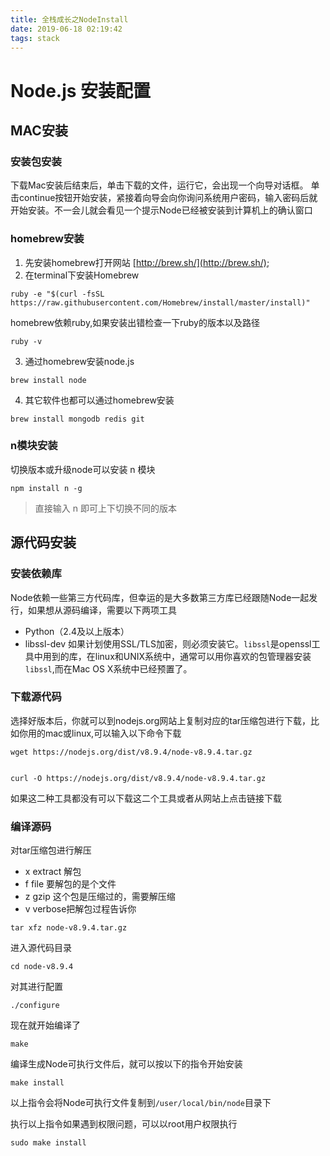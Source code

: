 ```yaml
---
title: 全栈成长之NodeInstall
date: 2019-06-18 02:19:42
tags: stack
---
```


# Node.js 安装配置

## MAC安装

### 安装包安装
下载Mac安装后结束后，单击下载的文件，运行它，会出现一个向导对话框。 单击continue按钮开始安装，紧接着向导会向你询问系统用户密码，输入密码后就开始安装。不一会儿就会看见一个提示Node已经被安装到计算机上的确认窗口

### homebrew安装

1. 先安装homebrew打开网站 [http://brew.sh/](http://brew.sh/);
2. 在terminal下安装Homebrew
```
ruby -e "$(curl -fsSL https://raw.githubusercontent.com/Homebrew/install/master/install)"
```

homebrew依赖ruby,如果安装出错检查一下ruby的版本以及路径

```
ruby -v
```

3. 通过homebrew安装node.js
```
brew install node
```

4. 其它软件也都可以通过homebrew安装
```
brew install mongodb redis git
```

### n模块安装
切换版本或升级node可以安装 n 模块
```
npm install n -g
```  
> 直接输入 n 即可上下切换不同的版本  


## 源代码安装

### 安装依赖库
Node依赖一些第三方代码库，但幸运的是大多数第三方库已经跟随Node一起发行，如果想从源码编译，需要以下两项工具
- Python（2.4及以上版本）
- libssl-dev 如果计划使用SSL/TLS加密，则必须安装它。`libssl`是openssl工具中用到的库，在linux和UNIX系统中，通常可以用你喜欢的包管理器安装`libssl`,而在Mac OS X系统中已经预置了。

### 下载源代码

选择好版本后，你就可以到nodejs.org网站上复制对应的tar压缩包进行下载，比如你用的mac或linux,可以输入以下命令下载
```
wget https://nodejs.org/dist/v8.9.4/node-v8.9.4.tar.gz


curl -O https://nodejs.org/dist/v8.9.4/node-v8.9.4.tar.gz
```
如果这二种工具都没有可以下载这二个工具或者从网站上点击链接下载

### 编译源码
对tar压缩包进行解压

- x extract 解包
- f file 要解包的是个文件
- z gzip 这个包是压缩过的，需要解压缩
- v verbose把解包过程告诉你
```
tar xfz node-v8.9.4.tar.gz
```
进入源代码目录
```
cd node-v8.9.4
```
对其进行配置
```
./configure
```
现在就开始编译了
```
make
```
编译生成Node可执行文件后，就可以按以下的指令开始安装
```
make install
```

以上指令会将Node可执行文件复制到`/user/local/bin/node`目录下

执行以上指令如果遇到权限问题，可以以root用户权限执行

```
sudo make install
```
